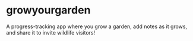 # growyourgarden
A progress-tracking app where you grow a garden, add notes as it grows, and share it to invite wildlife visitors!
